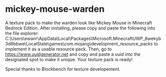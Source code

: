 # mickey-mouse-warden
A texture pack to make the warden look like Mickey Mouse in Minecraft Bedrock Edition. After installing, please copy and paste the following into the file explorer:
C:\Users\ewanr\AppData\Local\Packages\Microsoft.MinecraftUWP_8wekyb3d8bbwe\LocalState\games\com.mojang\development_resource_packs
to implement it as a usable resource pack. Then, go to https://www.uuidgenerator.net and copy and paste a uuid into the designated spot to make it unique.
Your texture pack is ready!

Special thanks to Blockbench for texture developement.

